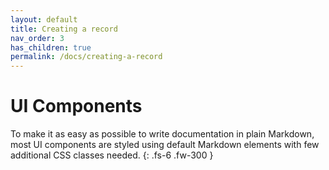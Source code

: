 ```yaml
---
layout: default
title: Creating a record
nav_order: 3
has_children: true
permalink: /docs/creating-a-record
---
```


# UI Components

To make it as easy as possible to write documentation in plain Markdown, most UI components are styled using default Markdown elements with few additional CSS classes needed.
{: .fs-6 .fw-300 }
